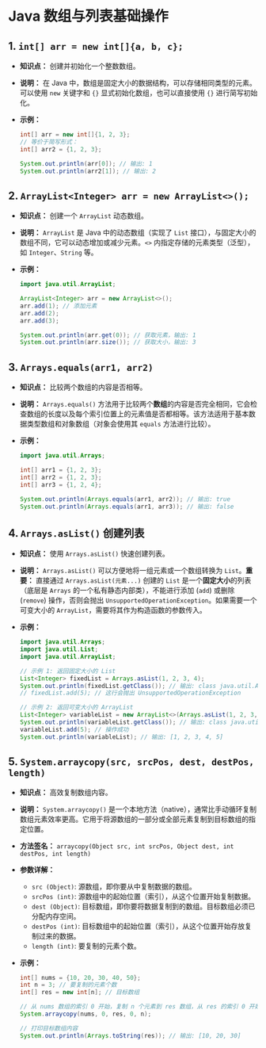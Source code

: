 # Java 数组与列表基础操作

## 1. `int[] arr = new int[]{a, b, c};`

* **知识点：** 创建并初始化一个整数数组。
* **说明：** 在 Java 中，数组是固定大小的数据结构，可以存储相同类型的元素。可以使用 `new` 关键字和 `{}` 显式初始化数组，也可以直接使用 `{}` 进行简写初始化。
* **示例：**

    ```java
    int[] arr = new int[]{1, 2, 3};
    // 等价于简写形式：
    int[] arr2 = {1, 2, 3};

    System.out.println(arr[0]); // 输出: 1
    System.out.println(arr2[1]); // 输出: 2
    ```

## 2. `ArrayList<Integer> arr = new ArrayList<>();`

* **知识点：** 创建一个 `ArrayList` 动态数组。
* **说明：** `ArrayList` 是 Java 中的动态数组（实现了 `List` 接口），与固定大小的数组不同，它可以动态增加或减少元素。`<>` 内指定存储的元素类型（泛型），如 `Integer`、`String` 等。
* **示例：**

    ```java
    import java.util.ArrayList;

    ArrayList<Integer> arr = new ArrayList<>();
    arr.add(1); // 添加元素
    arr.add(2);
    arr.add(3);

    System.out.println(arr.get(0)); // 获取元素，输出: 1
    System.out.println(arr.size()); // 获取大小，输出: 3
    ```

## 3. `Arrays.equals(arr1, arr2)`

* **知识点：** 比较两个数组的内容是否相等。
* **说明：** `Arrays.equals()` 方法用于比较两个**数组**的内容是否完全相同，它会检查数组的长度以及每个索引位置上的元素值是否都相等。该方法适用于基本数据类型数组和对象数组（对象会使用其 `equals` 方法进行比较）。
* **示例：**

    ```java
    import java.util.Arrays;

    int[] arr1 = {1, 2, 3};
    int[] arr2 = {1, 2, 3};
    int[] arr3 = {1, 2, 4};

    System.out.println(Arrays.equals(arr1, arr2)); // 输出: true
    System.out.println(Arrays.equals(arr1, arr3)); // 输出: false
    ```

## 4. `Arrays.asList()` 创建列表

* **知识点：** 使用 `Arrays.asList()` 快速创建列表。
* **说明：** `Arrays.asList()` 可以方便地将一组元素或一个数组转换为 `List`。**重要：** 直接通过 `Arrays.asList(元素...)` 创建的 `List` 是一个**固定大小**的列表（底层是 `Arrays` 的一个私有静态内部类），不能进行添加 (`add`) 或删除 (`remove`) 操作，否则会抛出 `UnsupportedOperationException`。如果需要一个可变大小的 `ArrayList`，需要将其作为构造函数的参数传入。
* **示例：**

    ```java
    import java.util.Arrays;
    import java.util.List;
    import java.util.ArrayList;

    // 示例 1: 返回固定大小的 List
    List<Integer> fixedList = Arrays.asList(1, 2, 3, 4);
    System.out.println(fixedList.getClass()); // 输出: class java.util.Arrays$ArrayList
    // fixedList.add(5); // 这行会抛出 UnsupportedOperationException

    // 示例 2: 返回可变大小的 ArrayList
    List<Integer> variableList = new ArrayList<>(Arrays.asList(1, 2, 3, 4));
    System.out.println(variableList.getClass()); // 输出: class java.util.ArrayList
    variableList.add(5); // 操作成功
    System.out.println(variableList); // 输出: [1, 2, 3, 4, 5]
    ```

## 5. `System.arraycopy(src, srcPos, dest, destPos, length)`

* **知识点：** 高效复制数组内容。
* **说明：** `System.arraycopy()` 是一个本地方法（native），通常比手动循环复制数组元素效率更高。它用于将源数组的一部分或全部元素复制到目标数组的指定位置。
* **方法签名：**
    `arraycopy(Object src, int srcPos, Object dest, int destPos, int length)`
* **参数详解：**
    * `src (Object)`: 源数组，即你要从中复制数据的数组。
    * `srcPos (int)`: 源数组中的起始位置（索引），从这个位置开始复制数据。
    * `dest (Object)`: 目标数组，即你要将数据复制到的数组。目标数组必须已分配内存空间。
    * `destPos (int)`: 目标数组中的起始位置（索引），从这个位置开始存放复制过来的数据。
    * `length (int)`: 要复制的元素个数。
* **示例：**

    ```java
    int[] nums = {10, 20, 30, 40, 50};
    int n = 3; // 要复制的元素个数
    int[] res = new int[n]; // 目标数组

    // 从 nums 数组的索引 0 开始，复制 n 个元素到 res 数组，从 res 的索引 0 开始存放
    System.arraycopy(nums, 0, res, 0, n);

    // 打印目标数组内容
    System.out.println(Arrays.toString(res)); // 输出: [10, 20, 30]
    ```
